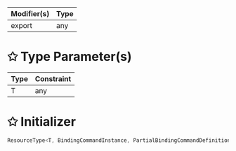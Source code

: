 | Modifier(s)                            | Type                     |
|----------------------------------------|--------------------------|
| export | any |

# &#10025; Type Parameter(s)

| Type | Constraint |
| ---- | ---------- |
| T    | any        |

# &#10025; Initializer

```ts
ResourceType<T, BindingCommandInstance, PartialBindingCommandDefinition>
```